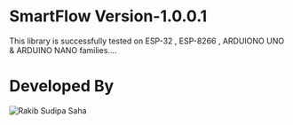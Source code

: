 # SmartFlow Version-1.0.0.1
This library is successfully tested on  ESP-32 , ESP-8266 , ARDUIONO UNO & ARDUINO NANO  families....

# Developed By
![Rakib](https://scontent.fdac110-1.fna.fbcdn.net/v/t39.30808-6/307356143_812804999858214_8654818140019559456_n.jpg?_nc_cat=111&ccb=1-7&_nc_sid=09cbfe&_nc_eui2=AeEUy3aPvVtKvBijfzCr4oHJRysXB9tGHl1HKxcH20YeXfgShDPyK6lIQIk2LOQbYuTeWmnF6lMfXDPckOqKuyBa&_nc_ohc=OQMj39snxwYAX9VMxtS&_nc_ht=scontent.fdac110-1.fna&oh=00_AfDddrI6VjIT0IpHa0-QIAMjPT_ZnZZojYB9qCG2ePHcsg&oe=64C9AEF7)
Sudipa Saha
